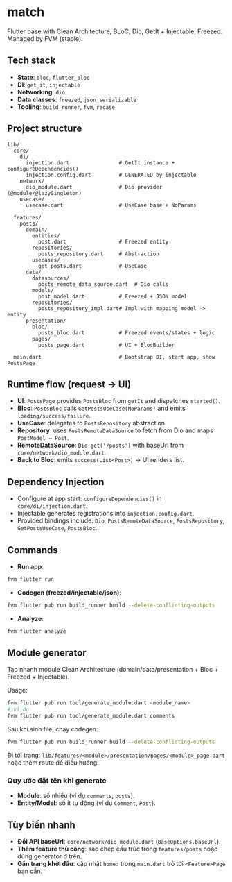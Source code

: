 # match

Flutter base with Clean Architecture, BLoC, Dio, GetIt + Injectable, Freezed. Managed by FVM (stable).

## Tech stack
- **State**: `bloc`, `flutter_bloc`
- **DI**: `get_it`, `injectable`
- **Networking**: `dio`
- **Data classes**: `freezed`, `json_serializable`
- **Tooling**: `build_runner`, `fvm`, `recase`

## Project structure
```text
lib/
  core/
    di/
      injection.dart                # GetIt instance + configureDependencies()
      injection.config.dart         # GENERATED by injectable
    network/
      dio_module.dart               # Dio provider (@module/@lazySingleton)
    usecase/
      usecase.dart                  # UseCase base + NoParams

  features/
    posts/
      domain/
        entities/
          post.dart                 # Freezed entity
        repositories/
          posts_repository.dart     # Abstraction
        usecases/
          get_posts.dart            # UseCase
      data/
        datasources/
          posts_remote_data_source.dart  # Dio calls
        models/
          post_model.dart           # Freezed + JSON model
        repositories/
          posts_repository_impl.dart# Impl with mapping model -> entity
      presentation/
        bloc/
          posts_bloc.dart           # Freezed events/states + logic
        pages/
          posts_page.dart           # UI + BlocBuilder

  main.dart                         # Bootstrap DI, start app, show PostsPage
```

## Runtime flow (request → UI)
- **UI**: `PostsPage` provides `PostsBloc` from `getIt` and dispatches `started()`.
- **Bloc**: `PostsBloc` calls `GetPostsUseCase(NoParams)` and emits `loading/success/failure`.
- **UseCase**: delegates to `PostsRepository` abstraction.
- **Repository**: uses `PostsRemoteDataSource` to fetch from Dio and maps `PostModel → Post`.
- **RemoteDataSource**: `Dio.get('/posts')` with baseUrl from `core/network/dio_module.dart`.
- **Back to Bloc**: emits `success(List<Post>)` → UI renders list.

## Dependency Injection
- Configure at app start: `configureDependencies()` in `core/di/injection.dart`.
- Injectable generates registrations into `injection.config.dart`.
- Provided bindings include: `Dio`, `PostsRemoteDataSource`, `PostsRepository`, `GetPostsUseCase`, `PostsBloc`.

## Commands
- **Run app**:
```bash
fvm flutter run
```
- **Codegen (freezed/injectable/json)**:
```bash
fvm flutter pub run build_runner build --delete-conflicting-outputs
```
- **Analyze**:
```bash
fvm flutter analyze
```

## Module generator
Tạo nhanh module Clean Architecture (domain/data/presentation + Bloc + Freezed + Injectable).

Usage:
```bash
fvm flutter pub run tool/generate_module.dart <module_name>
# ví dụ
fvm flutter pub run tool/generate_module.dart comments
```
Sau khi sinh file, chạy codegen:
```bash
fvm flutter pub run build_runner build --delete-conflicting-outputs
```
Đi tới trang: `lib/features/<module>/presentation/pages/<module>_page.dart` hoặc thêm route để điều hướng.

### Quy ước đặt tên khi generate
- **Module**: số nhiều (ví dụ `comments`, `posts`).
- **Entity/Model**: số ít tự động (ví dụ `Comment`, `Post`).

## Tùy biến nhanh
- **Đổi API baseUrl**: `core/network/dio_module.dart` (`BaseOptions.baseUrl`).
- **Thêm feature thủ công**: sao chép cấu trúc trong `features/posts` hoặc dùng generator ở trên.
- **Gắn trang khởi đầu**: cập nhật `home:` trong `main.dart` trỏ tới `<Feature>Page` bạn cần.

